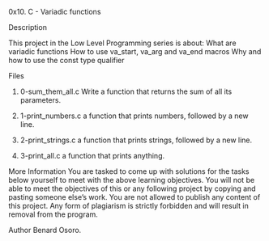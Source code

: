 0x10. C - Variadic functions

Description

This project in the Low Level Programming series is about:
What are variadic functions
How to use va_start, va_arg and va_end macros
Why and how to use the const type qualifier

Files

1. 0-sum_them_all.c
Write a function that returns the sum of all its parameters.

2. 1-print_numbers.c
a function that prints numbers, followed by a new line.

3. 2-print_strings.c
 a function that prints strings, followed by a new line.

4. 3-print_all.c
 a function that prints anything.

More Information
You are tasked to come up with solutions for the tasks below yourself to meet with the above learning objectives.
You will not be able to meet the objectives of this or any following project by copying and pasting someone else’s work.
You are not allowed to publish any content of this project.
Any form of plagiarism is strictly forbidden and will result in removal from the program.

Author
Benard Osoro.
